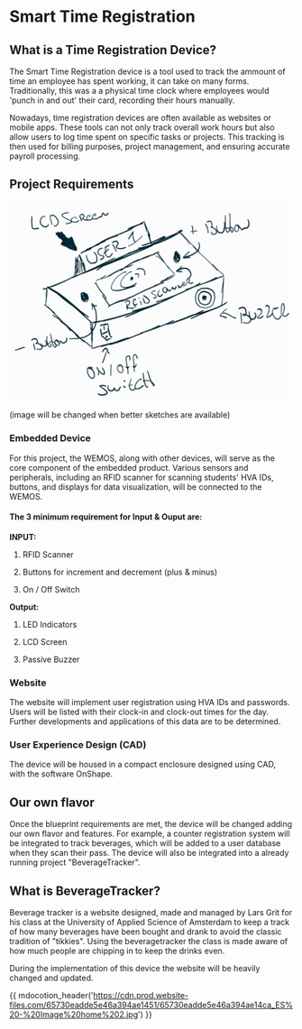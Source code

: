 # Smart Time Registration


## What is a Time Registration Device?
The Smart Time Registration device is a tool used to track the ammount of time an employee has spent working, it can take on many forms. Traditionally, this was a a physical time clock where employees would 'punch in and out' their card, recording their hours manually.

Nowadays, time registration devices are often available as websites or mobile apps. These tools can not only track overall work hours but also allow users to log time spent on specific tasks or projects. This tracking is then used for billing purposes, project management, and ensuring accurate payroll processing.

## Project Requirements
<img src="assets/initial_sketch.jpg" alt="Alt text" width="500" />

(image will be changed  when better sketches are available)

### Embedded Device
For this project, the WEMOS, along with other devices, will serve as the core component of the embedded product. Various sensors and peripherals, including an RFID scanner for scanning students' HVA IDs, buttons, and displays for data visualization, will be connected to the WEMOS.

#### The 3 minimum requirement for Input & Ouput are:
**INPUT:**

1. RFID Scanner

2. Buttons for increment and decrement (plus & minus)

3. On / Off Switch

**Output:**

1. LED Indicators

2. LCD Screen

3. Passive Buzzer

### Website

The website will implement user registration using HVA IDs and passwords. Users will be listed with their clock-in and clock-out times for the day. Further developments and applications of this data are to be determined.

### User Experience Design (CAD)

The device will be housed in a compact enclosure designed using CAD, with the software OnShape.

## Our own flavor
Once the blueprint requirements are met, the device will be changed adding our own flavor and features. For example, a counter registration system will be integrated to track beverages, which will be added to a user database when they scan their pass. The device will also be integrated into a already running project "BeverageTracker". 

## What is BeverageTracker?

Beverage tracker is a website designed, made and managed by Lars Grit for his class at the University of Applied Science of Amsterdam to keep a track of how many beverages have been bought and drank to avoid the classic tradition of "tikkies". Using the beveragetracker the class is made aware of how much people are chipping in to keep the drinks even.

During the implementation of this device the website will be heavily changed and updated.


{{ mdocotion_header('https://cdn.prod.website-files.com/65730eadde5e46a394ae1451/65730eadde5e46a394ae14ca_ES%20-%20Image%20home%202.jpg') }}